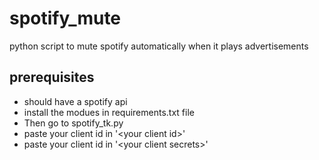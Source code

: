 # spotify_mute
python script to mute spotify automatically when it plays advertisements


## prerequisites
* should have a spotify api
* install the modues in requirements.txt file
* Then go to spotify_tk.py
* paste your client id in \'\<your client id\>\'
* paste your client id in \'\<your client secrets\>\'
